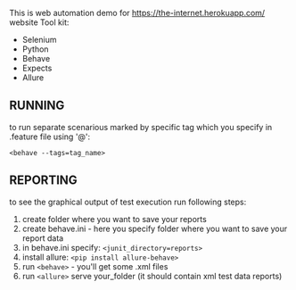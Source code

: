 This is web automation demo for https://the-internet.herokuapp.com/ website
Tool kit:
- Selenium
- Python
- Behave
- Expects
- Allure


## RUNNING
to run separate scenarious marked by specific tag which you specify in .feature file using '@':

`<behave --tags=tag_name>` 



## REPORTING
to see the graphical output of test execution run following steps: 
1. create folder where you want to save your reports
2. create behave.ini - here you specify folder where you want to save your report data
3. in behave.ini specify: `<junit_directory=reports>`
4. install allure: `<pip install allure-behave>`
5. run `<behave>` - you'll get some .xml files
6. run `<allure>` serve your_folder (it should contain xml test data reports)
